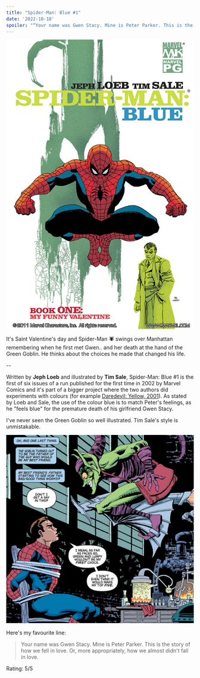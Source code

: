 ```yaml
---
title: "Spider-Man: Blue #1"
date: '2022-10-18'
spoiler: "“Your name was Gwen Stacy. Mine is Peter Parker. This is the story of how we fell in love. Or, more appropriately, how we almost didn't fall in love.”"
---
```


![Spider-Man: Blue #1 Cover](./cover.jpeg)

It's Saint Valentine's day and Spider-Man :spider: swings over Manhattan remembering when he first met Gwen.. and her death at the hand of the Green Goblin. He thinks about the choices he made that changed his life. 

--

Written by **Jeph Loeb** and illustrated by **Tim Sale**, Spider-Man: Blue #1 is the first of six issues of a run published for the first time in 2002 by Marvel Comics and it's part of a bigger project where the two authors did experiments with colours (for example [Daredevil: Yellow, 2001](https://www.marvel.com/comics/series/377/daredevil_yellow_2001_-_2002)). As stated by Loeb and Sale, the use of the colour blue is to match Peter's feelings, as he "feels blue" for the premature death of his girlfriend Gwen Stacy.

I've never seen the Green Goblin so well illustrated. Tim Sale's style is unmistakable.

![The Green Goblin](./green-goblin.png)

Here's my favourite line:

<blockquote>
  Your name was Gwen Stacy. Mine is Peter Parker. This is the story of how we fell in love. Or, more appropriately, how we almost didn't fall in love.
</blockquote>

Rating: 5/5

<!-- [Spider-Man: BLue 1](/spider-man-blue-1/) -->